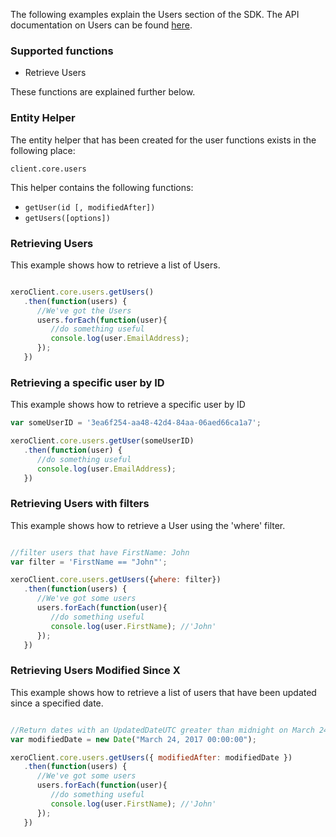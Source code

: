 The following examples explain the Users section of the SDK.  The API documentation on Users can be found [here](https://developer.xero.com/documentation/api/users).

### Supported functions

* Retrieve Users

These functions are explained further below.

### Entity Helper

The entity helper that has been created for the user functions exists in the following place:

`client.core.users`

This helper contains the following functions:

* `getUser(id [, modifiedAfter])`
* `getUsers([options])`

### Retrieving Users

This example shows how to retrieve a list of Users.

```javascript

xeroClient.core.users.getUsers()
   .then(function(users) {
      //We've got the Users
      users.forEach(function(user){
         //do something useful
         console.log(user.EmailAddress);
      });
   })
```

### Retrieving a specific user by ID

This example shows how to retrieve a specific user by ID

```javascript
var someUserID = '3ea6f254-aa48-42d4-84aa-06aed66ca1a7';

xeroClient.core.users.getUser(someUserID)
   .then(function(user) {
      //do something useful
      console.log(user.EmailAddress);
   })
```

### Retrieving Users with filters

This example shows how to retrieve a User using the 'where' filter.

```javascript

//filter users that have FirstName: John
var filter = 'FirstName == "John"';

xeroClient.core.users.getUsers({where: filter})
   .then(function(users) {
      //We've got some users
      users.forEach(function(user){
         //do something useful
         console.log(user.FirstName); //'John'
      });
   })
```

### Retrieving Users Modified Since X

This example shows how to retrieve a list of users that have been updated since a specified date.

```javascript

//Return dates with an UpdatedDateUTC greater than midnight on March 24th, 2017.
var modifiedDate = new Date("March 24, 2017 00:00:00");

xeroClient.core.users.getUsers({ modifiedAfter: modifiedDate })
   .then(function(users) {
      //We've got some users
      users.forEach(function(user){
         //do something useful
         console.log(user.FirstName); //'John'
      });
   })
```